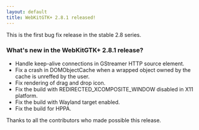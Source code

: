 ```yaml
---
layout: default
title: WebKitGTK+ 2.8.1 released!
---
```


This is the first bug fix release in the stable 2.8 series.

### What's new in the WebKitGTK+ 2.8.1 release?

 - Handle keep-alive connections in GStreamer HTTP source element.
 - Fix a crash in DOMObjectCache when a wrapped object owned by the cache is
   unreffed by the user.
 - Fix rendering of drag and drop icon.
 - Fix the build with REDIRECTED_XCOMPOSITE_WINDOW disabled in X11 platform.
 - Fix the build with Wayland target enabled.
 - Fix the build for HPPA.

Thanks to all the contributors who made possible this release.
